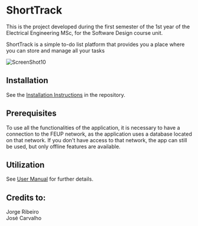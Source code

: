 # ShortTrack
This is the project developed during the first semester of the 1st year of the Electrical Engineering MSc, for the Software Design course unit.

ShortTrack is a simple to-do list platform that provides you a place where you can store and manage all your tasks

![ScreenShot10](https://user-images.githubusercontent.com/109107004/216448097-3ed43c5f-442e-4759-8eac-807c95fe098a.PNG)

## Installation

See the [Installation Instructions](https://github.com/Thorfr123/Projeto_PSW_ShortTrack/blob/master/installation.md) in the repository.

## Prerequisites

To use all the functionalities of the application, it is necessary to have a connection to the FEUP network, as the application uses a database located on that network.
If you don't have access to that network, the app can still be used, but only offline features are available.

## Utilization

See [User Manual](https://github.com/Thorfr123/Projeto_PSW_ShortTrack/files/10573314/PSW_User_Manual.pdf) for further details.

## Credits to:
Jorge Ribeiro\
José Carvalho

